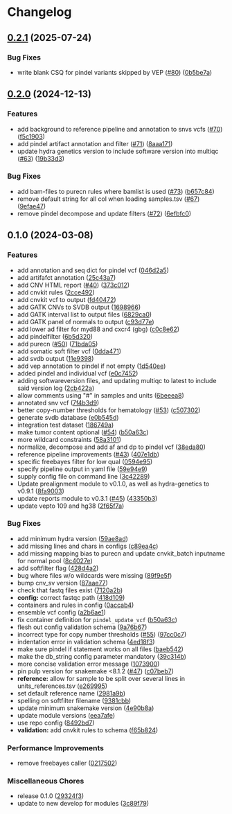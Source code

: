 # Changelog

## [0.2.1](https://github.com/genomic-medicine-sweden/poppy/compare/v0.2.0...v0.2.1) (2025-07-24)


### Bug Fixes

* write blank CSQ for pindel variants skipped by VEP ([#80](https://github.com/genomic-medicine-sweden/poppy/issues/80)) ([0b5be7a](https://github.com/genomic-medicine-sweden/poppy/commit/0b5be7a7d9843f4097a63e391c39b2a5ccebb1ed))

## [0.2.0](https://github.com/genomic-medicine-sweden/poppy/compare/v0.1.0...v0.2.0) (2024-12-13)


### Features

* add background to reference pipeline and annotation to snvs vcfs ([#70](https://github.com/genomic-medicine-sweden/poppy/issues/70)) ([f5c1903](https://github.com/genomic-medicine-sweden/poppy/commit/f5c1903686952f99439683850004391935ae6222))
* add pindel artifact annotation and filter ([#71](https://github.com/genomic-medicine-sweden/poppy/issues/71)) ([8aaa171](https://github.com/genomic-medicine-sweden/poppy/commit/8aaa171162433dd9f2f32fdd8266c1c2ba247005))
* update hydra genetics version to include software version into multiqc ([#63](https://github.com/genomic-medicine-sweden/poppy/issues/63)) ([19b33d3](https://github.com/genomic-medicine-sweden/poppy/commit/19b33d37d1bdf583f01d5663a61183a25b526cca))


### Bug Fixes

* add bam-files to purecn rules where bamlist is used ([#73](https://github.com/genomic-medicine-sweden/poppy/issues/73)) ([b657c84](https://github.com/genomic-medicine-sweden/poppy/commit/b657c849040ff1763771dfd1ab34e411dcd037f6))
* remove default string for all col when loading samples.tsv ([#67](https://github.com/genomic-medicine-sweden/poppy/issues/67)) ([9efae47](https://github.com/genomic-medicine-sweden/poppy/commit/9efae473e1cb1c9319e010f3ffe6aecd970cd4f8))
* remove pindel decompose and update filters ([#72](https://github.com/genomic-medicine-sweden/poppy/issues/72)) ([6efbfc0](https://github.com/genomic-medicine-sweden/poppy/commit/6efbfc088233e5947600d9331d4fd733c08bffdf))

## 0.1.0 (2024-03-08)


### Features

* add annotation and seq dict for pindel vcf ([046d2a5](https://github.com/genomic-medicine-sweden/poppy/commit/046d2a5c244d7b0d6689561e833ffc9fd5883f26))
* add artifafct annotation ([25c43a7](https://github.com/genomic-medicine-sweden/poppy/commit/25c43a7c4e8021f897b6b3f1499477e00ad5cf90))
* add CNV HTML report ([#40](https://github.com/genomic-medicine-sweden/poppy/issues/40)) ([373c012](https://github.com/genomic-medicine-sweden/poppy/commit/373c01292f80a6516b55f1e7ecb09c9623784500))
* add cnvkit rules ([2cce492](https://github.com/genomic-medicine-sweden/poppy/commit/2cce4921ba8fa0a8b2bb81803ab71e12d7888191))
* add cnvkit vcf to output ([fd40472](https://github.com/genomic-medicine-sweden/poppy/commit/fd40472493be30d5755872b1e027f12a011587a6))
* add GATK CNVs to SVDB output ([1698966](https://github.com/genomic-medicine-sweden/poppy/commit/1698966170331ea9ebf5492fabe91310586350f2))
* add GATK interval list to output files ([6829ca0](https://github.com/genomic-medicine-sweden/poppy/commit/6829ca07e1c08a6dbac8fe14137a0553f9eb9ccf))
* add GATK panel of normals to output ([c93d77e](https://github.com/genomic-medicine-sweden/poppy/commit/c93d77ec2df92509342fdde16e3223c9d7cce0ba))
* add lower ad filter for myd88 and cxcr4 (gbg) ([c0c8e62](https://github.com/genomic-medicine-sweden/poppy/commit/c0c8e6235505ec2e27c65093d39f6dc37760d8ea))
* add pindelfilter ([6b5d320](https://github.com/genomic-medicine-sweden/poppy/commit/6b5d320583916fa3cea253e85edf2b513205f511))
* add purecn ([#50](https://github.com/genomic-medicine-sweden/poppy/issues/50)) ([71bda05](https://github.com/genomic-medicine-sweden/poppy/commit/71bda0519d4aa65154dace50d0143f253d821fb0))
* add somatic soft filter vcf ([0dda471](https://github.com/genomic-medicine-sweden/poppy/commit/0dda471d4317c25fd18a8c2358eeb8945c866724))
* add svdb output ([11e9398](https://github.com/genomic-medicine-sweden/poppy/commit/11e939896b0551cc5c718a196521c69300104356))
* add vep annotation to pindel if not empty ([1d540ee](https://github.com/genomic-medicine-sweden/poppy/commit/1d540ee9175905694dd5ff4c4a05e11fbb1788c4))
* added pindel and individual vcf ([e0c7452](https://github.com/genomic-medicine-sweden/poppy/commit/e0c7452b0cb236f614c1b8d18c47663a0dba23d6))
* adding softwareversion files, and updating multiqc to latest to include said version log ([2cb422a](https://github.com/genomic-medicine-sweden/poppy/commit/2cb422ac8fc62b10747594e3c90ef698a0226b66))
* allow comments using "#" in samples and units ([6beeea8](https://github.com/genomic-medicine-sweden/poppy/commit/6beeea87cd249aec75a6022e12b1ead6b84646f6))
* annotated snv vcf ([7f4b3d9](https://github.com/genomic-medicine-sweden/poppy/commit/7f4b3d942d24c28bada10ab45eca6a4b0971ed18))
* better copy-number thresholds for hematology ([#53](https://github.com/genomic-medicine-sweden/poppy/issues/53)) ([c507302](https://github.com/genomic-medicine-sweden/poppy/commit/c50730206e0a4312762bff362e5f2b79fd3f770e))
* generate svdb database ([e0b545d](https://github.com/genomic-medicine-sweden/poppy/commit/e0b545d7a813e45de4a2fd5bb6923f9febb19ef1))
* integration test dataset ([186749a](https://github.com/genomic-medicine-sweden/poppy/commit/186749a7e8aba3741a8c21ff16a0558ac49dd001))
* make tumor content optional ([#54](https://github.com/genomic-medicine-sweden/poppy/issues/54)) ([b50a63c](https://github.com/genomic-medicine-sweden/poppy/commit/b50a63c28651a57114002f20a941b3114a3d67e7))
* more wildcard constraints ([58a3101](https://github.com/genomic-medicine-sweden/poppy/commit/58a3101e88256dc7868f366965551aa00af53f7c))
* normalize, decompose and add af and dp to pindel vcf ([38eda80](https://github.com/genomic-medicine-sweden/poppy/commit/38eda8068d0689385f66628254a9211ac2758910))
* reference pipeline improvements ([#43](https://github.com/genomic-medicine-sweden/poppy/issues/43)) ([407e1db](https://github.com/genomic-medicine-sweden/poppy/commit/407e1db96fa31c9baafba2eda02019b18f736702))
* specific freebayes filter for low qual ([0594e95](https://github.com/genomic-medicine-sweden/poppy/commit/0594e95212776732db65346ce9ad6efe1c1ea13c))
* specify pipeline output in yaml file ([59e94e9](https://github.com/genomic-medicine-sweden/poppy/commit/59e94e958688da4afc329465c43266c4a39f3d1e))
* supply config file on command line ([3c42289](https://github.com/genomic-medicine-sweden/poppy/commit/3c42289dd6c7f41a81d47a2e2b5785e0dd82d255))
* Update prealignment module to v0.1.0, as well as hydra-genetics to v0.9.1 ([8fa9003](https://github.com/genomic-medicine-sweden/poppy/commit/8fa9003cf00c5d9226cf72df00d3285bc7ba8c48))
* update reports module to v0.3.1 ([#45](https://github.com/genomic-medicine-sweden/poppy/issues/45)) ([43350b3](https://github.com/genomic-medicine-sweden/poppy/commit/43350b3830766f33ff501ac68e2223553368d218))
* update vepto 109 and hg38 ([2f65f7a](https://github.com/genomic-medicine-sweden/poppy/commit/2f65f7a18c869047d09d8e6b3e352c8971b5e16f))


### Bug Fixes

* add minimum hydra version ([59ae8ad](https://github.com/genomic-medicine-sweden/poppy/commit/59ae8ad319fb20f350e518c9c8e6cadcf7dc3a5f))
* add missing lines and chars in configs ([c89ea4c](https://github.com/genomic-medicine-sweden/poppy/commit/c89ea4c0c1c1bf815ed161470420c47d4c3bf462))
* add missing mapping bias to purecn and update cnvkit_batch inputname for normal pool ([8c4027e](https://github.com/genomic-medicine-sweden/poppy/commit/8c4027ed7030172246adf1741379f77fabcf062e))
* add softfilter flag ([428d4a2](https://github.com/genomic-medicine-sweden/poppy/commit/428d4a257baeb60e74673b632cb6d55840094aba))
* bug where files w/o wildcards were missing ([89f9e5f](https://github.com/genomic-medicine-sweden/poppy/commit/89f9e5fa36e52de25539cdcf60a8e2313acca87d))
* bump cnv_sv version ([87aae77](https://github.com/genomic-medicine-sweden/poppy/commit/87aae773cc0f7a278731e5d2fd4343b717eb4ec5))
* check that fastq files exist ([7120a2b](https://github.com/genomic-medicine-sweden/poppy/commit/7120a2bc65f7b7659ba7968444ecc6f1008c1a9b))
* **config:** correct fastqc path ([418d109](https://github.com/genomic-medicine-sweden/poppy/commit/418d1093cc1f7e08791f0109299472ef9e821b5a))
* containers and rules in config ([0accab4](https://github.com/genomic-medicine-sweden/poppy/commit/0accab48913f698a01e27c4db7cf61d63f897f25))
* ensemble vcf config ([a2b6ae1](https://github.com/genomic-medicine-sweden/poppy/commit/a2b6ae16c4fe98be5540921921d0e3f5f3114d74))
* fix container definition for `pindel_update_vcf` ([b50a63c](https://github.com/genomic-medicine-sweden/poppy/commit/b50a63c28651a57114002f20a941b3114a3d67e7))
* flesh out config validation schema ([9a76b67](https://github.com/genomic-medicine-sweden/poppy/commit/9a76b6794c1684a0846fe5426fa97b8a006e34a7))
* incorrect type for copy number thresholds ([#55](https://github.com/genomic-medicine-sweden/poppy/issues/55)) ([97cc0c7](https://github.com/genomic-medicine-sweden/poppy/commit/97cc0c76c63e336f9b2daccc94041e095c181a0b))
* indentation error in validation schema ([4ed18f3](https://github.com/genomic-medicine-sweden/poppy/commit/4ed18f33ff11cf39413747097e930a3f5a8711ba))
* make sure pindel if statement works on all files ([baeb542](https://github.com/genomic-medicine-sweden/poppy/commit/baeb542b6b8279f37adf9af05eafc12adc58ac3c))
* make the db_string config parameter mandatory ([39c314b](https://github.com/genomic-medicine-sweden/poppy/commit/39c314bbf5012ba05ea517969cdb21a51c488610))
* more concise validation error message ([1073900](https://github.com/genomic-medicine-sweden/poppy/commit/1073900b9216810cf342335cdd7af6589fda9302))
* pin pulp version for snakemake &lt;8.1.2 ([#47](https://github.com/genomic-medicine-sweden/poppy/issues/47)) ([c07beb7](https://github.com/genomic-medicine-sweden/poppy/commit/c07beb78567948f5a9852a19f1003882bbd2f37e))
* **reference:** allow for sample to be split over several lines in units_references.tsv ([e269995](https://github.com/genomic-medicine-sweden/poppy/commit/e269995db7d9f8e93063d765cd1a9c15afb5e1a6))
* set default reference name ([2981a9b](https://github.com/genomic-medicine-sweden/poppy/commit/2981a9bb414946cb312c6f9e832ae6ea16960061))
* spelling on softfilter filename ([9381cbb](https://github.com/genomic-medicine-sweden/poppy/commit/9381cbbd820e90e1750abbd6c0212ec8a64f8fd8))
* update minimum snakemake version ([4e90b8a](https://github.com/genomic-medicine-sweden/poppy/commit/4e90b8ae3412415e9177f9639adecc6dffe7efd5))
* update module versions ([eea7afe](https://github.com/genomic-medicine-sweden/poppy/commit/eea7afe8d1f12ac19e9422025f5b0e3bbda34d11))
* use repo config ([8492bd7](https://github.com/genomic-medicine-sweden/poppy/commit/8492bd77e87d54d52b1b2a9d6868b59ab0082051))
* **validation:** add cnvkit rules to schema ([f65b824](https://github.com/genomic-medicine-sweden/poppy/commit/f65b82485704b06adf4657d50726f821507acfee))


### Performance Improvements

* remove freebayes caller ([0217502](https://github.com/genomic-medicine-sweden/poppy/commit/02175027cb8a804d0b0015e9206f3905617330b5))


### Miscellaneous Chores

* release 0.1.0 ([29324f3](https://github.com/genomic-medicine-sweden/poppy/commit/29324f33f332b0e7a91e953ebec47017dc84e5c5))
* update to new develop for modules ([3c89f79](https://github.com/genomic-medicine-sweden/poppy/commit/3c89f79dcc2a6cb57a44b13f3b0d1e98adcf4493))
